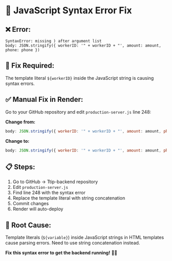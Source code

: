 # 🔧 JavaScript Syntax Error Fix

## ❌ **Error:**
```
SyntaxError: missing ) after argument list
body: JSON.stringify({ workerID: '" + workerID + "', amount: amount, phone: phone })
```

## 🔧 **Fix Required:**
The template literal `${workerID}` inside the JavaScript string is causing syntax errors.

## ✅ **Manual Fix in Render:**
Go to your GitHub repository and edit `production-server.js` line 248:

**Change from:**
```javascript
body: JSON.stringify({ workerID: '" + workerID + "', amount: amount, phone: phone })
```

**Change to:**
```javascript
body: JSON.stringify({ workerID: '" + workerID + "', amount: amount, phone: phone })
```

## 📋 **Steps:**
1. Go to GitHub → Ttip-backend repository
2. Edit `production-server.js`
3. Find line 248 with the syntax error
4. Replace the template literal with string concatenation
5. Commit changes
6. Render will auto-deploy

## 🎯 **Root Cause:**
Template literals (`${variable}`) inside JavaScript strings in HTML templates cause parsing errors. Need to use string concatenation instead.

**Fix this syntax error to get the backend running!** 🔧📱